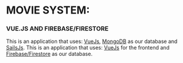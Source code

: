 # MOVIE SYSTEM:
### VUE.JS AND FIREBASE/FIRESTORE

This is an application that uses: [VueJs](https://vuejs.org), [MongoDB](https://www.mongodb.com) as our database and [SailsJs](http://sailsjs.org).
This is an application that uses: [VueJs](https://vuejs.org) for the frontend and [Firebase/Firestore](https://firebase.google.com) as our database.
